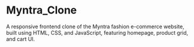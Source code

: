 # Myntra_Clone
A responsive frontend clone of the Myntra fashion e-commerce website, built using HTML, CSS, and JavaScript, featuring homepage, product grid, and cart UI.
